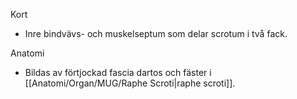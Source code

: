 Kort
- Inre bindvävs- och muskelseptum som delar scrotum i två fack.

Anatomi
- Bildas av förtjockad fascia dartos och fäster i [[Anatomi/Organ/MUG/Raphe Scroti|raphe scroti]].
